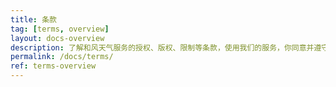 ```yaml
---
title: 条款
tag: [terms, overview]
layout: docs-overview
description: 了解和风天气服务的授权、版权、限制等条款，使用我们的服务，你同意并遵守这些条款。
permalink: /docs/terms/
ref: terms-overview
---
```



